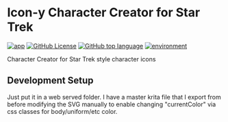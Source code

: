 Icon-y Character Creator for Star Trek
=============================================================================================

[![app](https://img.shields.io/badge/app-Itch.io-red)](https://samsarette.itch.io/simple-trekkie-character-creator)
[![GitHub License](https://img.shields.io/github/license/lunarcloud/trek-character-icon-creator)](https://github.com/lunarcloud/trek-character-icon-creator/blob/main/LICENSE)
[![GitHub top language](https://img.shields.io/github/languages/top/lunarcloud/trek-character-icon-creator)](https://github.com/lunarcloud/trek-character-icon-creator/pulse)
[![environment](https://img.shields.io/badge/env-Browser-green)](https://developer.mozilla.org/en-US/docs/Glossary/Browser)

Character Creator for Star Trek style character icons

## Development Setup
Just put it in a web served folder.
I have a master krita file that I export from before modifying the SVG manually to enable changing "currentColor" via css classes for body/uniform/etc color.
